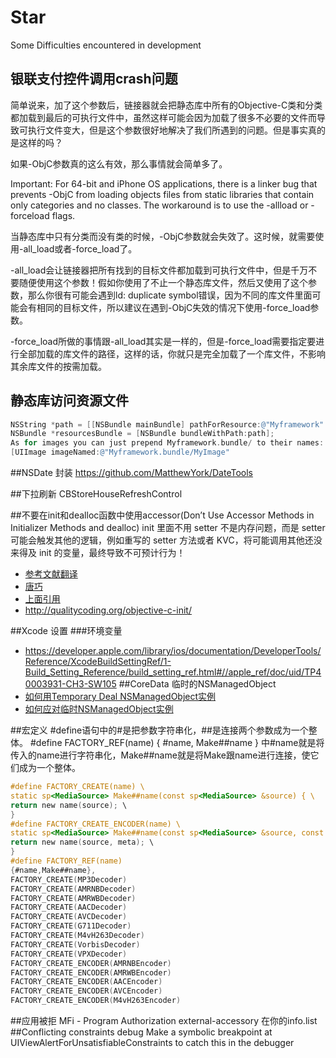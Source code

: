 # Star
Some Difficulties encountered in development
## 银联支付控件调用crash问题
简单说来，加了这个参数后，链接器就会把静态库中所有的Objective-C类和分类都加载到最后的可执行文件中，虽然这样可能会因为加载了很多不必要的文件而导致可执行文件变大，但是这个参数很好地解决了我们所遇到的问题。但是事实真的是这样的吗？

如果-ObjC参数真的这么有效，那么事情就会简单多了。

Important: For 64-bit and iPhone OS applications, there is a linker bug that prevents -ObjC from loading objects files from static libraries that contain only categories and no classes. The workaround is to use the -allload or -forceload flags.

当静态库中只有分类而没有类的时候，-ObjC参数就会失效了。这时候，就需要使用-all_load或者-force_load了。

-all_load会让链接器把所有找到的目标文件都加载到可执行文件中，但是千万不要随便使用这个参数！假如你使用了不止一个静态库文件，然后又使用了这个参数，那么你很有可能会遇到ld: duplicate symbol错误，因为不同的库文件里面可能会有相同的目标文件，所以建议在遇到-ObjC失效的情况下使用-force_load参数。

-force_load所做的事情跟-all_load其实是一样的，但是-force_load需要指定要进行全部加载的库文件的路径，这样的话，你就只是完全加载了一个库文件，不影响其余库文件的按需加载。
## 静态库访问资源文件
```objective-c
NSString *path = [[NSBundle mainBundle] pathForResource:@"Myframework" ofType:@"bundle"];
NSBundle *resourcesBundle = [NSBundle bundleWithPath:path];
As for images you can just prepend Myframework.bundle/ to their names:
[UIImage imageNamed:@"Myframework.bundle/MyImage"
```
##NSDate 封装
https://github.com/MatthewYork/DateTools

##下拉刷新
CBStoreHouseRefreshControl

##不要在init和dealloc函数中使用accessor(Don’t Use Accessor Methods in Initializer Methods and dealloc)
init 里面不用 setter 不是内存问题，而是 setter 可能会触发其他的逻辑，例如重写的 setter 方法或者 KVC，将可能调用其他还没来得及 init 的变量，最终导致不可预计行为！
- [参考文献翻译](http://joywii.github.io/blog/2015/03/05/bu-yao-zai-objective-cde-inithe-dealloczhong-xiang-zi-ji-fa-song-xiao-xi/) 
- [唐巧](http://blog.devtang.com/blog/2011/08/10/do-not-use-accessor-in-init-and-dealloc-method/)
- [上面引用](http://dijkst.github.io/blog/2013/12/07/bu-yao-zai-initializer-he-dealloc-fang-fa-zhong-shi-yong-setter-he-getter/)
- http://qualitycoding.org/objective-c-init/

##Xcode 设置
###环境变量
- https://developer.apple.com/library/ios/documentation/DeveloperTools/Reference/XcodeBuildSettingRef/1-Build_Setting_Reference/build_setting_ref.html#//apple_ref/doc/uid/TP40003931-CH3-SW105
##CoreData
临时的NSManagedObject
- [如何用Temporary Deal NSManagedObject实例](http://www.helplib.com/qa/587047)
- [如何应对临时NSManagedObject实例](http://www.ophome.cn/question/17483)

##宏定义
#define语句中的#是把参数字符串化，##是连接两个参数成为一个整体。
#define FACTORY_REF(name) { #name, Make##name }
中#name就是将传入的name进行字符串化，Make##name就是将Make跟name进行连接，使它们成为一个整体。
```objective-c
#define FACTORY_CREATE(name) \
static sp<MediaSource> Make##name(const sp<MediaSource> &source) { \ 
return new name(source); \
}
#define FACTORY_CREATE_ENCODER(name) \
static sp<MediaSource> Make##name(const sp<MediaSource> &source, const sp<MetaData> &meta) { \ 
return new name(source, meta); \
}
#define FACTORY_REF(name) 
{#name,Make##name},
FACTORY_CREATE(MP3Decoder)
FACTORY_CREATE(AMRNBDecoder)
FACTORY_CREATE(AMRWBDecoder)
FACTORY_CREATE(AACDecoder)
FACTORY_CREATE(AVCDecoder)
FACTORY_CREATE(G711Decoder)
FACTORY_CREATE(M4vH263Decoder)
FACTORY_CREATE(VorbisDecoder)
FACTORY_CREATE(VPXDecoder)
FACTORY_CREATE_ENCODER(AMRNBEncoder)
FACTORY_CREATE_ENCODER(AMRWBEncoder)
FACTORY_CREATE_ENCODER(AACEncoder)
FACTORY_CREATE_ENCODER(AVCEncoder)
FACTORY_CREATE_ENCODER(M4vH263Encoder)
```
##应用被拒
 MFi - Program Authorization 
external-accessory 在你的info.list 
##Conflicting constraints debug
Make a symbolic breakpoint at UIViewAlertForUnsatisfiableConstraints to catch this in the debugger
